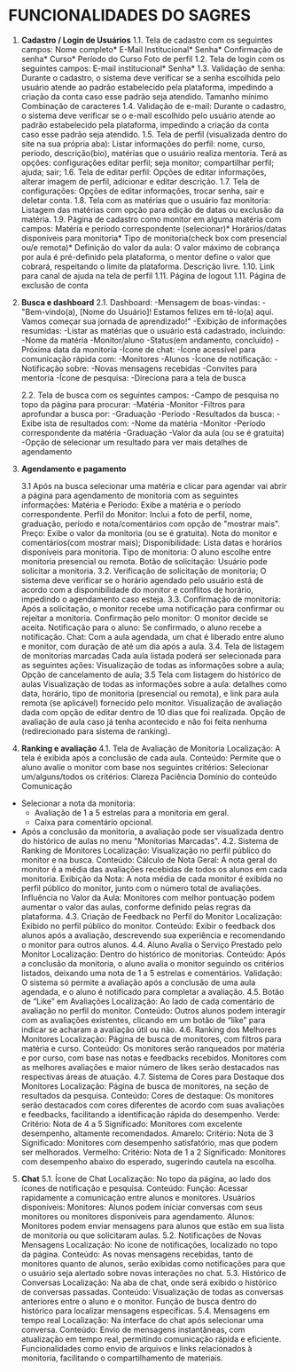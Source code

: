 # FUNCIONALIDADES DO SAGRES

1. **Cadastro / Login de Usuários**
   1.1. Tela de cadastro com os seguintes campos:
Nome completo*
E-Mail Institucional*
Senha*
Confirmação de senha*
Curso*
Período do Curso
Foto de perfil
   1.2. Tela de login com os seguintes campos:
E-mail institucional*
Senha*
   1.3. Validação de senha:
Durante o cadastro, o sistema deve verificar se a senha escolhida pelo usuário atende ao padrão estabelecido pela plataforma, impedindo a criação da conta caso esse padrão seja atendido.
Tamanho mínimo
Combinação de caracteres
   1.4. Validação de e-mail:
Durante o cadastro, o sistema deve verificar se o e-mail escolhido pelo usuário atende ao padrão estabelecido pela plataforma, impedindo a criação da conta caso esse padrão seja atendido.
   1.5. Tela de perfil (visualizada dentro do site na sua própria aba):
Listar informações do perfil: nome, curso, período, descrição(bio), matérias que o usuário realiza mentoria.
Terá as opções: configurações editar perfil; seja monitor; compartilhar perfil; ajuda; sair;
   1.6. Tela de editar perfil:
Opções de editar informações, alterar imagem de perfil, adicionar e editar descrição.
   1.7. Tela de configurações:
Opções de editar informações, trocar senha, sair e deletar conta.
   1.8. Tela com as matérias que o usuário faz monitoria:
Listagem das matérias com opção para edição de datas ou exclusão da matéria.
   1.9. Página de cadastro como monitor em alguma matéria com campos:
Matéria e período correspondente (selecionar)*
Horários/datas disponíveis para monitoria*
Tipo de monitoria(check box com presencial ou/e remota)*
Definição do valor da aula: O valor máximo de cobrança por aula é pré-definido pela plataforma, o mentor define o valor que cobrará, respeitando o limite da plataforma.
Descrição livre.
   1.10. Link para canal de ajuda na tela de perfil
   1.11. Página de logout
   1.11. Página de exclusão de conta

2. **Busca e dashboard**
   2.1. Dashboard:
	-Mensagem de boas-vindas:
-"Bem-vindo(a), [Nome do Usuário]! Estamos felizes em tê-lo(a) aqui. Vamos começar sua jornada de aprendizado!"
	-Exibição de informações resumidas:
		-Listar as matérias que o usuário está cadastrado, incluindo:
			-Nome da matéria
			-Monitor/aluno
			-Status(em andamento, concluído)
			-Próxima data da monitoria
	-Ícone de chat:
-Ícone acessível para comunicação rápida com:
-Monitores
-Alunos
	-Ícone de notificação:
		-Notificação sobre:
-Novas mensagens recebidas
-Convites para mentoria
  	-Ícone de pesquisa:
		-Direciona para a tela de busca

   2.2. Tela de busca com os seguintes campos:
	-Campo de pesquisa no topo da página para procurar:
		-Matéria
		-Monitor
	-Filtros para aprofundar a busca por:
		-Graduação
-Período
-Resultados da busca:
	-Exibe ista de resultados com:
		-Nome da matéria
		-Monitor
			-Período correspondente da matéria
			-Graduação
			-Valor da aula (ou se é gratuita)
		-Opção de selecionar um resultado para ver mais detalhes de agendamento
	
3. **Agendamento e pagamento**

   3.1 Após na busca selecionar uma matéria e clicar para agendar vai abrir a página para agendamento de monitoria com as seguintes informações:
Matéria e Período: Exibe a matéria e o período correspondente.
Perfil do Monitor: Inclui a foto de perfil, nome, graduação, período e nota/comentários com opção de "mostrar mais".
Preço: Exibe o valor da monitoria (ou se é gratuita).
Nota do monitor e comentários(com mostrar mais);
Disponibilidade: Lista datas e horários disponíveis para monitoria.
Tipo de monitoria: O aluno escolhe entre monitoria presencial ou remota.
Botão de solicitação: Usuário pode solicitar a monitoria.
   3.2. Verificação de solicitação de monitoria;
O sistema deve verificar se o horário agendado pelo usuário está de acordo com a disponibilidade do monitor e conflitos de horário, impedindo o agendamento caso esteja.
   3.3. Confirmação de monitoria:
Após a solicitação, o monitor recebe uma notificação para confirmar ou rejeitar a monitoria.
Confirmação pelo monitor: O monitor decide se aceita.
Notificação para o aluno: Se confirmado, o aluno recebe a notificação.
Chat: Com a aula agendada, um chat é liberado entre aluno e monitor, com duração de até um dia após a aula.
   3.4. Tela de listagem de monitorias marcadas 
Cada aula listada poderá ser selecionada para as seguintes ações:
Visualização de todas as informações sobre a aula;
Opção de cancelamento de aula;
   3.5 Tela com listagem do histórico de aulas
Visualização de todas as informações sobre a aula: detalhes como data, horário, tipo de monitoria (presencial ou remota), e link para aula remota (se aplicável) fornecido pelo monitor.
Visualização de avaliação dada com opção de editar dentro de 10 dias que foi realizada. Opção de avaliação de aula caso já tenha acontecido e não foi feita nenhuma (redirecionado para sistema de ranking).

4. **Ranking e avaliação**
4.1. Tela de Avaliação de Monitoria
Localização:
A tela é exibida após a conclusão de cada aula.
Conteúdo:
Permite que o aluno avalie o monitor com base nos seguintes critérios:
Selecionar um/alguns/todos os critérios:
Clareza
Paciência
Domínio do conteúdo
Comunicação
-  Selecionar a nota da monitoria:
      - Avaliação de 1 a 5 estrelas para a monitoria em geral.
	- Caixa para comentário opcional.
- Após a conclusão da monitoria, a avaliação pode ser visualizada dentro do histórico de aulas no menu "Monitorias Marcadas".
4.2. Sistema de Ranking de Monitores
Localização:
Visualização no perfil público do monitor e na busca.
Conteúdo:
Cálculo de Nota Geral:
A nota geral do monitor é a média das avaliações recebidas de todos os alunos em cada monitoria.
Exibição da Nota:
A nota média de cada monitor é exibida no perfil público do monitor, junto com o número total de avaliações.
Influência no Valor da Aula:
Monitores com melhor pontuação podem aumentar o valor das aulas, conforme definido pelas regras da plataforma.
4.3. Criação de Feedback no Perfil do Monitor
Localização:
Exibido no perfil público do monitor.
Conteúdo:
Exibir o feedback dos alunos após a avaliação, descrevendo sua experiência e recomendando o monitor para outros alunos.
4.4. Aluno Avalia o Serviço Prestado pelo Monitor
Localização:
Dentro do histórico de monitorias.
Conteúdo:
Após a conclusão da monitoria, o aluno avalia o monitor seguindo os critérios listados, deixando uma nota de 1 a 5 estrelas e comentários.
Validação:
O sistema só permite a avaliação após a conclusão de uma aula agendada, e o aluno é notificado para completar a avaliação.
4.5. Botão de “Like” em Avaliações
Localização:
Ao lado de cada comentário de avaliação no perfil do monitor.
Conteúdo:
Outros alunos podem interagir com as avaliações existentes, clicando em um botão de “like” para indicar se acharam a avaliação útil ou não.
4.6. Ranking dos Melhores Monitores
Localização:
Página de busca de monitores, com filtros para matéria e curso.
Conteúdo:
Os monitores serão ranqueados por matéria e por curso, com base nas notas e feedbacks recebidos.
Monitores com as melhores avaliações e maior número de likes serão destacados nas respectivas áreas de atuação.
4.7. Sistema de Cores para Destaque dos Monitores
Localização:
Página de busca de monitores, na seção de resultados da pesquisa.
Conteúdo:
Cores de destaque: Os monitores serão destacados com cores diferentes de acordo com suas avaliações e feedbacks, facilitando a identificação rápida do desempenho.
Verde:
Critério: Nota de 4 a 5
Significado: Monitores com excelente desempenho, altamente recomendados.
Amarelo:
Critério: Nota de 3
Significado: Monitores com desempenho satisfatório, mas que podem ser melhorados.
Vermelho:
Critério: Nota de 1 a 2
Significado: Monitores com desempenho abaixo do esperado, sugerindo cautela na escolha.

5. **Chat**
5.1. Ícone de Chat
Localização:
No topo da página, ao lado dos ícones de notificação e pesquisa.
Conteúdo:
Função: Acessar rapidamente a comunicação entre alunos e monitores.
Usuários disponíveis:
Monitores: Alunos podem iniciar conversas com seus monitores ou monitores disponíveis para agendamento.
Alunos: Monitores podem enviar mensagens para alunos que estão em sua lista de monitoria ou que solicitaram aulas.
5.2. Notificações de Novas Mensagens
Localização:
No ícone de notificações, localizado no topo da página.
Conteúdo:
As novas mensagens recebidas, tanto de monitores quanto de alunos, serão exibidas como notificações para que o usuário seja alertado sobre novas interações no chat.
5.3. Histórico de Conversas
Localização:
Na aba de chat, onde será exibido o histórico de conversas passadas.
Conteúdo:
Visualização de todas as conversas anteriores entre o aluno e o monitor.
Função de busca dentro do histórico para localizar mensagens específicas.
5.4. Mensagens em tempo real
Localização:
Na interface do chat após selecionar uma conversa.
Conteúdo:
Envio de mensagens instantâneas, com atualização em tempo real, permitindo comunicação rápida e eficiente.
Funcionalidades como envio de arquivos e links relacionados à monitoria, facilitando o compartilhamento de materiais.




